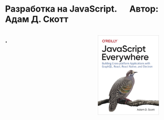 # Разработка на JavaScript. &emsp; Автор: Адам Д. Скотт
<br>
<img src="./api/cover.png" width="200" align="right" />

	• 